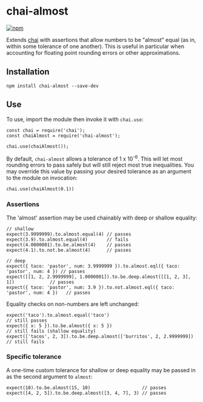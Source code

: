 # chai-almost

[![npm](https://img.shields.io/npm/v/chai-roughly.svg)](https://www.npmjs.com/package/chai-almost)

Extends [chai](https://github.com/chaijs/chai) with assertions that allow numbers to be "almost" equal (as in, within some tolerance of one another). This is useful in particular when accounting for floating point rounding errors or other approximations.

## Installation

```
npm install chai-almost --save-dev
```

## Use
To use, import the module then invoke it with `chai.use`:

```
const chai = require('chai');
const chaiAlmost = require('chai-almost');

chai.use(chaiAlmost());
```

By default, `chai-almost` allows a tolerance of 1 x 10<sup>-6</sup>. This will let most rounding errors to pass safely but will still reject most true inequalities. You may override this value by passing your desired tolerance as an argument to the module on invocation:

```
chai.use(chaiAlmost(0.1))
```

### Assertions

The 'almost' assertion may be used chainably with deep or shallow equality:

```
// shallow
expect(3.9999999).to.almost.equal(4) // passes
expect(3.9).to.almost.equal(4) 		 // fails
expect(4.0000001).to.be.almost(4) 	 // passes
expect(4.1).to.not.be.almost(4)		 // passes

// deep
expect({ taco: 'pastor', num: 3.9999999 }).to.almost.eql({ taco: 'pastor', num: 4 }) // passes
expect([[1, 2, 2.9999999], 1.0000001]).to.be.deep.almost([[1, 2, 3], 1])             // passes
expect({ taco: 'pastor', num: 3.9 }).to.not.almost.eql({ taco: 'pastor', num: 4 })   // passes
```

Equality checks on non-numbers are left unchanged:

```
expect('taco').to.almost.equal('taco')                                // still passes
expect({ x: 5 }).to.be.almost({ x: 5 })                               // still fails (shallow equality)
expect(['tacos', 2, 3]).to.be.deep.almost(['burritos', 2, 2.9999999]) // still fails
```

### Specific tolerance

A one-time custom tolerance for shallow or deep equality may be passed in as the second argument to `almost`:

```
expect(10).to.be.almost(15, 10)                   // passes
expect([4, 2, 5]).to.be.deep.almost([3, 4, 7], 3) // passes
```
